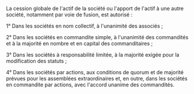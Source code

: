 La cession globale de l'actif de la société ou l'apport de l'actif à une autre société, notamment par voie de fusion, est autorisé :

1° Dans les sociétés en nom collectif, à l'unanimité des associés ;

2° Dans les sociétés en commandite simple, à l'unanimité des commandités et à la majorité en nombre et en capital des commanditaires ;

3° Dans les sociétés à responsabilité limitée, à la majorité exigée pour la modification des statuts ;

4° Dans les sociétés par actions, aux conditions de quorum et de majorité prévues pour les assemblées extraordinaires et, en outre, dans les sociétés en commandite par actions, avec l'accord unanime des commandités.
